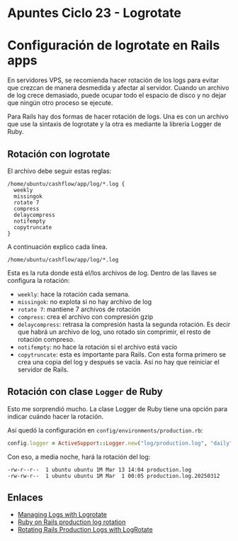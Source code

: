 # Apuntes Ciclo 23 - Logrotate

# Configuración de logrotate en Rails apps

En servidores VPS, se recomienda hacer rotación de los logs para evitar que crezcan de manera desmedida y afectar al servidor. Cuando un archivo de log crece demasiado, puede ocupar todo el espacio de disco y no dejar que ningún otro proceso se ejecute.

Para Rails hay dos formas de hacer rotación de logs. Una es con un archivo que use la sintaxis de logrotate y la otra es mediante la librería Logger de Ruby.

## Rotación con logrotate

El archivo debe seguir estas reglas:
```
/home/ubuntu/cashflow/app/log/*.log {
  weekly
  missingok
  rotate 7
  compress
  delaycompress
  notifempty
  copytruncate
}
```

A continuación explico cada línea.

```
/home/ubuntu/cashflow/app/log/*.log
```

Esta es la ruta donde está el/los archivos de log. Dentro de las llaves se configura la rotación:

- `weekly`: hace la rotación cada semana.
- `missingok`: no explota si no hay archivo de log
- `rotate 7`: mantiene 7 archivos de rotación
- `compress`: crea el archivo con compresión gzip
- `delaycompress`: retrasa la compresión hasta la segunda rotación. Es decir que habrá un archivo de log, uno rotado sin comprimir, el resto de rotación compreso.
- `notifempty`: no hace la rotación si el archivo está vacío
- `copytruncate`: esta es importante para Rails. Con esta forma primero se crea una copia del log y después se vacía. Así no hay que reiniciar el servidor de Rails.

## Rotación con clase `Logger` de Ruby

Esto me sorprendió mucho. La clase Logger de Ruby tiene una opción para indicar cuándo hacer la rotación.

Así quedó la configuración en `config/environments/production.rb`:
```ruby
config.logger = ActiveSupport::Logger.new("log/production.log", "daily")
```

Con eso, a media noche, hará la rotación del log:
```
-rw-r--r--  1 ubuntu ubuntu 1M Mar 13 14:04 production.log
-rw-rw-r--  1 ubuntu ubuntu 1M Mar  1 00:05 production.log.20250312
```

## Enlaces

- [Managing Logs with Logrotate](https://serversforhackers.com/c/managing-logs-with-logrotate)
- [Ruby on Rails production log rotation](https://stackoverflow.com/questions/4883891/ruby-on-rails-production-log-rotation)
- [Rotating Rails Production Logs with LogRotate](https://gorails.com/guides/rotating-rails-production-logs-with-logrotate)